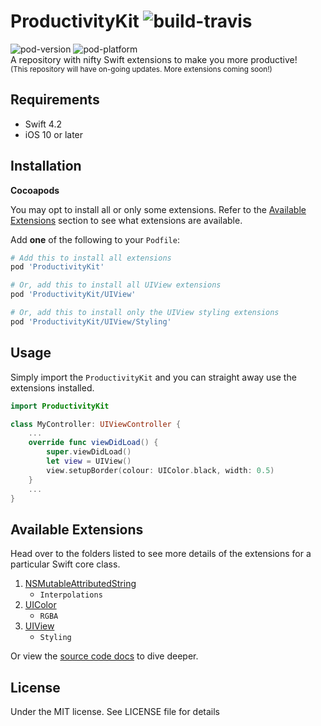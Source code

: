 # ProductivityKit ![build-travis](https://travis-ci.com/zaimramlan/ProductivityKit.svg?branch=develop)
![pod-version](https://cocoapod-badges.herokuapp.com/v/ProductivityKit/badge.png) ![pod-platform](https://cocoapod-badges.herokuapp.com/p/ProductivityKit/badge.png)  
A repository with nifty Swift extensions to make you more productive!  
<sub>(This repository will have on-going updates. More extensions coming soon!)</sub>

## Requirements
- Swift 4.2
- iOS 10 or later

## Installation
**Cocoapods**  

You may opt to install all or only some extensions. Refer to the [Available Extensions](#available-extensions) section to see what extensions are available.  

Add **one** of the following to your `Podfile`:
```ruby
# Add this to install all extensions
pod 'ProductivityKit'

# Or, add this to install all UIView extensions
pod 'ProductivityKit/UIView'

# Or, add this to install only the UIView styling extensions
pod 'ProductivityKit/UIView/Styling'
```

## Usage
Simply import the `ProductivityKit` and you can straight away use the extensions installed.
```Swift
import ProductivityKit

class MyController: UIViewController {
    ...
    override func viewDidLoad() {
        super.viewDidLoad()
        let view = UIView()
        view.setupBorder(colour: UIColor.black, width: 0.5)
    }
    ...
}
```

## Available Extensions
Head over to the folders listed to see more details of the extensions for a particular Swift core class.

1. [NSMutableAttributedString](ProductivityKit/NSMutableAttributedString)
    - `Interpolations`
1. [UIColor](ProductivityKit/UIColor)
    - `RGBA`
1. [UIView](ProductivityKit/UIView)
    - `Styling`
    
Or view the [source code docs](https://zaimramlan.github.io/ProductivityKit/index.html) to dive deeper.    

## License
Under the MIT license. See LICENSE file for details
